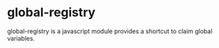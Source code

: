 # global-registry
global-registry is a javascript module provides a shortcut to claim global variables.
